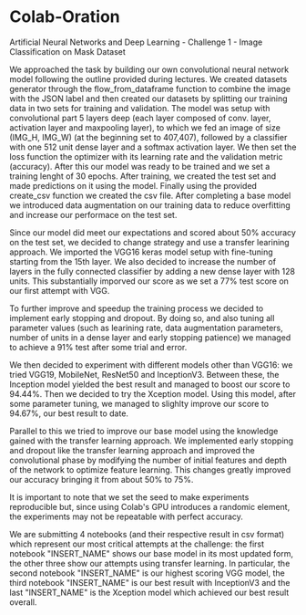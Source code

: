 # Colab-Oration 
Artificial Neural Networks and Deep Learning - Challenge 1 - Image Classification on Mask Dataset

We approached the task by building our own convolutional neural network model following the outline provided during lectures. 
We created datasets generator through the flow_from_dataframe function to combine the image with the JSON label and then created our datasets by splitting our training data in two sets for training and validation. 
The model was setup with convolutional part 5 layers deep (each layer composed of conv. layer, activation layer and maxpooling layer), to which we fed an image of size (IMG_H, IMG_W) (at the beginning set to 407,407), followed by a classifier with one 512 unit dense layer and a softmax activation layer.
We then set the loss function the optimizer with its learning rate and the validation metric (accuracy). 
After this our model was ready to be trained and we set a training lenght of 30 epochs. After training, we created the test set and made predictions on it using the model. Finally using the provided create_csv function we created the csv file.
After completing a base model we introduced data augmentation on our training data to reduce overfitting and increase our performace on the test set.

Since our model did meet our expectations and scored about 50% accuracy on the test set, we decided to change strategy and use a transfer learining approach.
We imported the VGG16 keras model setup with fine-tuning starting from the 15th layer. We also decided to increase the number of layers in the fully connected classifier by adding a new dense layer with 128 units. 
This substantially imporved our score as we set a 77% test score on our first attempt with VGG.

To further improve and speedup the training process we decided to implement early stopping and dropout. By doing so, and also tuning all parameter values (such as learining rate, data augmentation parameters, number of units in a dense layer and early stopping patience) we managed to achieve a 91% test after some trial and error.

We then decided to experiment with different models other than VGG16: we tried VGG19, MobileNet, ResNet50 and InceptionV3. Between these, the Inception model yielded the best result and managed to boost our score to 94.44%. Then we decided to try the Xception model. Using this model, after some parameter tuning, we managed to slighlty improve our score to 94.67%, our best result to date.

Parallel to this we tried to improve our base model using the knowledge gained with the transfer learning approach. We implemented early stopping and dropout like the transfer learning approach and improved the convolutional phase by modifying the number of initial features and depth of the network to optimize feature learning. This changes greatly improved our accuracy bringing it from about 50% to 75%.


It is important to note that we set the seed to make experiments reproducible but, since using Colab's GPU introduces a randomic element, the experiments may not be repeatable with perfect accuracy.

We are submitting 4 notebooks (and their respective result in csv format) which represent our most critical attempts at the challenge: the first notebook "INSERT_NAME" shows our base model in its most updated form, the other three show our attempts using transfer learning. In particular, the second notebook "INSERT_NAME" is our highest scoring VGG model, the third notebook "INSERT_NAME" is our best result with InceptionV3 and the last "INSERT_NAME" is the Xception model which achieved our best result overall.

